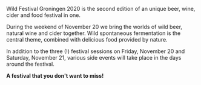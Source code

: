 Wild Festival Groningen 2020 is the second edition of an unique beer, wine, cider and food festival in one.

During the weekend of November 20 we bring the worlds of wild beer, natural wine and cider together. Wild spontaneous fermentation is the central theme, combined with delicious food provided by nature.

In addition to the three (!) festival sessions on Friday, November 20 and Saturday, November 21, various side events will take place in the days around the festival.

**A festival that you don't want to miss!**
